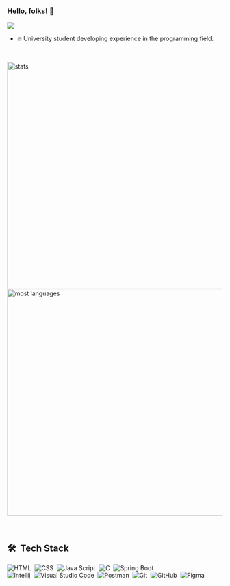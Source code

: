 ### Hello, folks! 👋
<img src="https://raw.githubusercontent.com/gist/Lucaslmp77/4e6b1926717edaaeb399908b28413650/raw/6913fb41539a95b17968aac51f43fa99c9c2a2fa/githubcard.svg"/>

- 🔥 University student developing experience in the programming field.

<br>

<p align="left">
<img width="530em" src="https://github-readme-stats.vercel.app/api?username=Lucaslmp77&show_icons=true&theme=vision-friendly-dark" alt="stats"/>
<img width="530em" src="https://github-readme-stats.vercel.app/api/top-langs/?username=Lucaslmp77&layout=compact&theme=vision-friendly-dark" alt="most languages"/>
</p>

<br>

## 🛠 &nbsp;Tech Stack

![HTML](https://img.shields.io/badge/-HTML-05122A?style=flat&logo=HTML5)&nbsp;
![CSS](https://img.shields.io/badge/-CSS-05122A?style=flat&logo=CSS3&logoColor=1572B6)&nbsp;
![Java Script](https://img.shields.io/badge/-Java%20Script-05122A?style=flat&logo=JavaScript)&nbsp;
![C](https://img.shields.io/badge/-C-05122A?style=flat&logo=C)&nbsp;
![Spring Boot](https://img.shields.io/badge/-Spring%20Boot-05122A?style=flat&logo=SpringBoot)&nbsp;
<br>
![Intellij](https://img.shields.io/badge/-Intellij%20IDEA-05122A?style=flat&logo=intellijidea)&nbsp;
![Visual Studio Code](https://img.shields.io/badge/-Visual%20Studio%20Code-05122A?style=flat&logo=visual-studio-code&logoColor=007ACC)&nbsp;
![Postman](https://img.shields.io/badge/-Postman-05122A?style=flat&logo=postman)&nbsp;
![Git](https://img.shields.io/badge/-Git-05122A?style=flat&logo=git)&nbsp;
![GitHub](https://img.shields.io/badge/-GitHub-05122A?style=flat&logo=github)&nbsp;
![Figma](https://img.shields.io/badge/-Figma-05122A?style=flat&logo=Figma)&nbsp;

